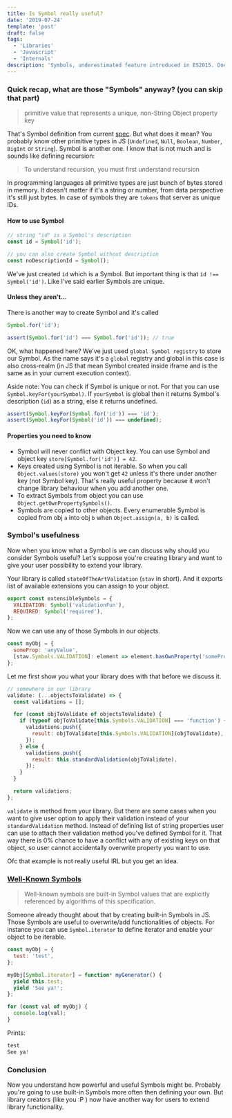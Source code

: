 ```yaml
---
title: Is Symbol really useful?
date: '2019-07-24'
template: 'post'
draft: false
tags:
  - 'Libraries'
  - 'Javascript'
  - 'Internals'
description: 'Symbols, underestimated feature introduced in ES2015. Does it have any other purpose than interview questions?'
---
```


### Quick recap, what are those "Symbols" anyway? (you can skip that part)

> primitive value that represents a unique, non-String Object property key

That's Symbol definition from current [spec](http://www.ecma-international.org/ecma-262/#sec-symbol-value). But what does it mean? You probably know other primitive types in JS (`Undefined`, `Null`, `Boolean`, `Number`, `BigInt` or `String`). Symbol is another one. I know that is not much and is sounds like defining recursion:

> To understand recursion, you must first understand recursion

In programming languages all primitive types are just bunch of bytes stored in memory. It doesn't matter if it's a string or number, from data perspective it's still just bytes. In case of symbols they are `tokens` that server as unique IDs.

#### How to use Symbol

```javascript
// string "id" is a Symbol's description
const id = Symbol('id');

// you can also create Symbol without description
const noDescriptionId = Symbol();
```

We've just created `id` which is a Symbol. But important thing is that `id !== Symbol('id')`. Like I've said earlier Symbols are unique.

#### Unless they aren't...

There is another way to create Symbol and it's called

```javascript
Symbol.for('id');

assert(Symbol.for('id') === Symbol.for('id')); // true
```

OK, what happened here? We've just used `global Symbol registry` to store our Symbol. As the name says it's a `global` registry and global in this case is also cross-realm (in JS that mean Symbol created inside iframe and is the same as in your current execution context).

Aside note: You can check if Symbol is unique or not. For that you can use `Symbol.keyFor(yourSymbol)`. If `yourSymbol` is global then it returns Symbol's description (`id`) as a string, else it returns undefined.

```javascript
assert(Symbol.keyFor(Symbol.for('id')) === 'id');
assert(Symbol.keyFor(Symbol('id')) === undefined);
```

#### Properties you need to know

- Symbol will never conflict with Object key. You can use Symbol and object key `store[Symbol.for('id')] = 42`.
- Keys created using Symbol is not iterable. So when you call `Object.values(store)` you won't get `42` unless it's there under another key (not Symbol key). That's really useful property because it won't change library behaviour when you add another one.
- To extract Symbols from object you can use `Object.getOwnPropertySymbols()`.
- Symbols are copied to other objects. Every enumerable Symbol is copied from obj `a` into obj `b` when `Object.assign(a, b)` is called.

### Symbol's usefulness

Now when you know what a Symbol is we can discuss why should you consider Symbols useful? Let's suppose you're creating library and want to give your user possibility to extend your library.

Your library is called `stateOfTheArtValidation` (`stav` in short). And it exports list of available extensions you can assign to your object.

```javascript
export const extensibleSymbols = {
  VALIDATION: Symbol('validationFun'),
  REQUIRED: Symbol('required'),
};
```

Now we can use any of those Symbols in our objects.

```javascript
const myObj = {
  someProp: 'anyValue',
  [stav.Symbols.VALIDATION]: element => element.hasOwnProperty('someProp'),
};
```

Let me first show you what your library does with that before we discuss it.

```javascript
// somewhere in our library
validate: (...objectsToValidate) => {
  const validations = [];

  for (const objToValidate of objectsToValidate) {
    if (typeof objToValidate[this.Symbols.VALIDATION] === 'function') {
      validations.push({
        result: objToValidate[this.Symbols.VALIDATION](objToValidate),
      });
    } else {
      validations.push({
        result: this.standardValidation(objToValidate),
      });
    }
  }

  return validations;
};
```

`validate` is method from your library. But there are some cases when you want to give user option to apply their validation instead of your `standardValidation` method. Instead of defining list of string properties user can use to attach their validation method you've defined Symbol for it. That way there is 0% chance to have a conflict with any of existing keys on that object, so user cannot accidentally overwrite property you want to use.

Ofc that example is not really useful IRL but you get an idea.

### [Well-Known Symbols](https://tc39.es/ecma262/#sec-well-known-symbols)

> Well-known symbols are built-in Symbol values that are explicitly referenced by algorithms of this specification.

Someone already thought about that by creating built-in Symbols in JS. Those Symbols are useful to overwrite/add functionalities of objects. For instance you can use `Symbol.iterator` to define iterator and enable your object to be iterable.

```javascript
const myObj = {
  test: 'test',
};

myObj[Symbol.iterator] = function* myGenerator() {
  yield this.test;
  yield 'See ya!';
};

for (const val of myObj) {
  console.log(val);
}
```

Prints:

```javascript
test
See ya!
```

### Conclusion

Now you understand how powerful and useful Symbols might be. Probably you're going to use built-in Symbols more often then defining your own. But library creators (like you :P ) now have another way for users to extend library functionality.
